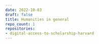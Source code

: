 ```yaml
---
date: 2022-10-03
draft: false
title: Humanities in general
repo_count: 1
repositories:
- digital-access-to-scholarship-harvard
---
```



